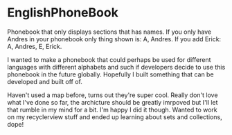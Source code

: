 # EnglishPhoneBook
Phonebook that only displays sections that has names. If you only have Andres in your phonebook only thing shown is: A, Andres. If you add Erick: A, Andres, E, Erick.


I wanted to make a phonebook that could perhaps be used for different languages with different alphabets and such if developers decide to use this phonebook in the future globally. Hopefully I built something that can be developed and built off of.


Haven't used a map before, turns out they're super cool.
Really don't love what I've done so far, the archicture should be greatly imrpoved but I'll let that rumble in my mind for a bit. I'm happy I did it though. Wanted to work on my recyclerview stuff and ended up learning about sets and collections, dope!
